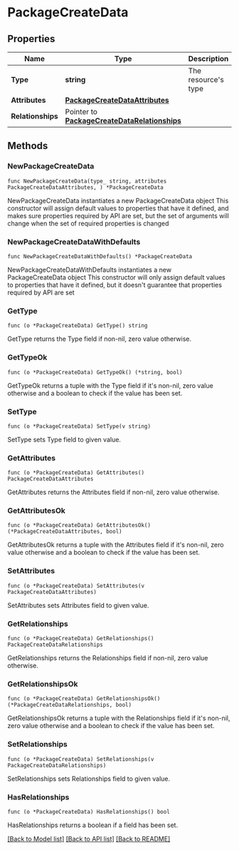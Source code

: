 # PackageCreateData

## Properties

Name | Type | Description | Notes
------------ | ------------- | ------------- | -------------
**Type** | **string** | The resource&#39;s type | 
**Attributes** | [**PackageCreateDataAttributes**](PackageCreateDataAttributes.md) |  | 
**Relationships** | Pointer to [**PackageCreateDataRelationships**](PackageCreateDataRelationships.md) |  | [optional] 

## Methods

### NewPackageCreateData

`func NewPackageCreateData(type_ string, attributes PackageCreateDataAttributes, ) *PackageCreateData`

NewPackageCreateData instantiates a new PackageCreateData object
This constructor will assign default values to properties that have it defined,
and makes sure properties required by API are set, but the set of arguments
will change when the set of required properties is changed

### NewPackageCreateDataWithDefaults

`func NewPackageCreateDataWithDefaults() *PackageCreateData`

NewPackageCreateDataWithDefaults instantiates a new PackageCreateData object
This constructor will only assign default values to properties that have it defined,
but it doesn't guarantee that properties required by API are set

### GetType

`func (o *PackageCreateData) GetType() string`

GetType returns the Type field if non-nil, zero value otherwise.

### GetTypeOk

`func (o *PackageCreateData) GetTypeOk() (*string, bool)`

GetTypeOk returns a tuple with the Type field if it's non-nil, zero value otherwise
and a boolean to check if the value has been set.

### SetType

`func (o *PackageCreateData) SetType(v string)`

SetType sets Type field to given value.


### GetAttributes

`func (o *PackageCreateData) GetAttributes() PackageCreateDataAttributes`

GetAttributes returns the Attributes field if non-nil, zero value otherwise.

### GetAttributesOk

`func (o *PackageCreateData) GetAttributesOk() (*PackageCreateDataAttributes, bool)`

GetAttributesOk returns a tuple with the Attributes field if it's non-nil, zero value otherwise
and a boolean to check if the value has been set.

### SetAttributes

`func (o *PackageCreateData) SetAttributes(v PackageCreateDataAttributes)`

SetAttributes sets Attributes field to given value.


### GetRelationships

`func (o *PackageCreateData) GetRelationships() PackageCreateDataRelationships`

GetRelationships returns the Relationships field if non-nil, zero value otherwise.

### GetRelationshipsOk

`func (o *PackageCreateData) GetRelationshipsOk() (*PackageCreateDataRelationships, bool)`

GetRelationshipsOk returns a tuple with the Relationships field if it's non-nil, zero value otherwise
and a boolean to check if the value has been set.

### SetRelationships

`func (o *PackageCreateData) SetRelationships(v PackageCreateDataRelationships)`

SetRelationships sets Relationships field to given value.

### HasRelationships

`func (o *PackageCreateData) HasRelationships() bool`

HasRelationships returns a boolean if a field has been set.


[[Back to Model list]](../README.md#documentation-for-models) [[Back to API list]](../README.md#documentation-for-api-endpoints) [[Back to README]](../README.md)


